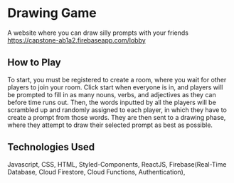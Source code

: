 # Drawing Game

A website where you can draw silly prompts with your friends
https://capstone-ab1a2.firebaseapp.com/lobby

## How to Play

To start, you must be registered to create a room, where you wait for other players to join your room. Click start when everyone is in, and players will be prompted to fill in as many nouns, verbs, and adjectives as they can before time runs out. Then, the words inputted by all the players will be scrambled up and randomly assigned to each player, in which they have to create a prompt from those words. They are then sent to a drawing phase, where they attempt to draw their selected prompt as best as possible.

## Technologies Used

Javascript, CSS, HTML, Styled-Components, ReactJS, Firebase(Real-Time Database, Cloud Firestore, Cloud Functions, Authentication), 



